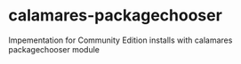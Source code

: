 # calamares-packagechooser
Impementation for Community Edition installs with calamares packagechooser module
